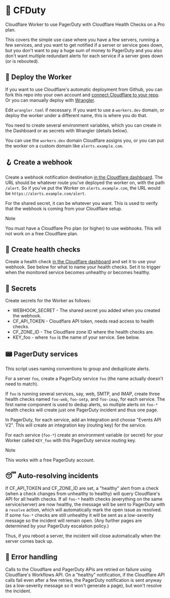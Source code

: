 # 🚨 CFDuty

Cloudflare Worker to use PagerDuty with Cloudflare Health Checks on a Pro plan.

This covers the simple use case where you have a few servers, running a few
services, and you want to get notified if a server or service goes down,
but you don't want to pay a huge sum of money to PagerDuty and you also
don't want multiple redundant alerts for each service if a server goes
down (or is rebooted).

## 🚧 Deploy the Worker

If you want to use Cloudflare's automatic deployment from Github, you
can fork this repo into your own account and
[connect Cloudflare to your repo](https://developers.cloudflare.com/workers/ci-cd/builds/).
Or you can manually deploy with [Wrangler](https://developers.cloudflare.com/workers/wrangler/).

Edit `wrangler.toml` if necessary. If you want to use a `workers.dev`
domain, or deploy the worker under a different name, this is where you
do that.

You need to create several environment variables, which you can create
in the Dashboard or as secrets with Wrangler (details below).

You can use the `workers.dev` domain Cloudflare assigns you, or you can
put the worker on a custom domain like `alerts.example.com`.

## 🪝 Create a webhook

Create a webhook notification destination [in the Cloudflare dashboard](https://dash.cloudflare.com/?to=/:account/notifications/destinations).
The URL should be whatever route you've deployed the worker on, with
the path `/alert`. So if you've put the Worker on `alerts.example.com`,
the URL would be `https://alerts.example.com/alert`.

For the shared secret, it can be whatever you want. This is used to
verify that the webhook is coming from your Cloudflare setup.

> [!NOTE]
> You must have a Cloudflare Pro plan (or higher) to use webhooks. This
> will not work on a free Cloudflare plan.

## 📣 Create health checks

Create a health check [in the Cloudflare dashboard](https://dash.cloudflare.com/?to=/:account/:zone/traffic/health-checks)
and set it to use your webhook. See below for what to name your health
checks. Set it to trigger when the monitored service becomes unhealthy
or becomes healthy.

## 🤫 Secrets

Create secrets for the Worker as follows:

- WEBHOOK_SECRET - The shared secret you added when you created the webhook.
- CF_API_TOKEN - Cloudflare API token, needs read access to health checks.
- CF_ZONE_ID - The Cloudflare zone ID where the health checks are.
- KEY_foo - where `foo` is the name of your service. See below.

## 📟 PagerDuty services

This script uses naming conventions to group and deduplicate alerts.

For a server `foo`, create a PagerDuty service `foo` (the name actually
doesn't need to match).

If `foo` is running several services, say, web, SMTP, and IMAP, create
three health checks named `foo-web`, `foo-smtp`, and `foo-imap`, for
each service. The first name component is used to dedup alerts, so
multiple alerts on `foo-*` health checks will create just one PagerDuty
incident and thus one page.

In PagerDuty, for each service, add an Integration and choose "Events API V2".
This will create an integration key (routing key) for the service.

For each service (`foo-*`) create an environment variable (or secret)
for your Worker called `KEY_foo` with this PagerDuty service routing key.

> [!NOTE]
> This works with a free PagerDuty account.

## 😴 Auto-resolving incidents

If CF_API_TOKEN and CF_ZONE_ID are set, a "healthy" alert from a check
(when a check changes from unhealthy to healthy) will query Cloudflare's
API for all health checks. If all `foo-*` health checks (everything on the
same service/server) are now healthy, the message will be sent to PagerDuty
with a `resolve` action, which will automatically mark the open issue as
resolved. If some `foo-*` checks are still unhealthy it will be sent as a
low-severity message so the incident will remain open. (Any further pages
are determined by your PagerDuty escalation policy.)

Thus, if you reboot a server, the incident will close automatically when
the server comes back up.

## 🤖 Error handling

Calls to the Cloudflare and PagerDuty APIs are retried on failure using
Cloudflare's Workflows API. On a "healthy" notification, if the Cloudflare
API calls fail even after a few retries, the PagerDuty notification is
sent anyway (as a low-severity message so it won't generate a page), but
won't resolve the incident.
